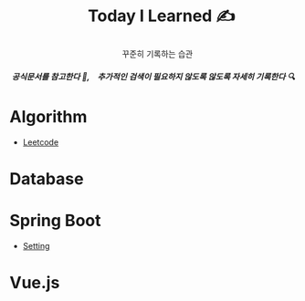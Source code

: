 # <p align="center">　Today I Learned ✍️

<p align="center">　꾸준히 기록하는 습관
  
##### <p align="center"> 공식문서를 참고한다 📑,　추가적인 검색이 필요하지 않도록 않도록 자세히 기록한다 🔍</p>

# Algorithm
- <a href="https://github.com/harim-000/TIL/tree/master/Algorithm/LeetCode">Leetcode</a>

# Database

# Spring Boot
- <a href="https://github.com/harim-000/TIL/tree/master/SpringBoot/Setting.md">Setting</a>

# Vue.js

　
